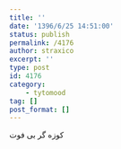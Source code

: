 ```yaml
---
title: ''
date: '1396/6/25 14:51:00'
status: publish
permalink: /4176
author: straxico
excerpt: ''
type: post
id: 4176
category:
    - tytomood
tag: []
post_format: []
---
```

کوزه گر بی فوت